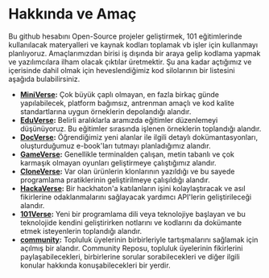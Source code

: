 # Hakkında ve Amaç

Bu github hesabını Open-Source projeler geliştirmek, 101 eğitimlerinde kullanılacak materyalleri ve kaynak kodları toplamak vb işler için kullanmayı planlıyoruz. Amaçlarımızdan birisi iş dışında bir araya gelip kodlama yapmak ve yazılımcılara ilham olacak çıktılar üretmektir. Şu ana kadar açtığımız ve içerisinde dahil olmak için heveslendiğimiz kod silolarının bir listesini aşağıda bulabilirsiniz.

- __[MiniVerse](https://github.com/futureverseofficial/MiniVerse):__ Çok büyük çaplı olmayan, en fazla birkaç günde yapılabilecek, platform bağımsız, antrenman amaçlı ve kod kalite standartlarına uygun örneklerin depolandığı alandır.
- __[EduVerse](https://github.com/futureverseofficial/EduVerse):__ Belirli aralıklarla aramızda eğitimler düzenlemeyi düşünüyoruz. Bu eğitimler sırasında işlenen örneklerin toplandığı alandır.
- __[DocVerse](https://github.com/futureverseofficial/DocVerse):__ Öğrendiğimiz yeni alanlar ile ilgili detaylı dokümantasyonları, oluşturduğumuz e-book'ları tutmayı planladığımız alandır.
- __[GameVerse](https://github.com/futureverseofficial/GameVerse):__ Genellikle terminalden çalışan, metin tabanlı ve çok karmaşık olmayan oyunları geliştirmeye çalıştığımız alandır.
- __[CloneVerse](https://github.com/futureverseofficial/CloneVerse):__ Var olan ürünlerin klonlarının yazıldığı ve bu sayede programlama pratiklerinin geliştirilmeye çalışıldığı alandır.
- __[HackaVerse](https://github.com/futureverseofficial/HackaVerse):__ Bir hackhaton'a katılanların işini kolaylaştıracak ve asıl fikirlerine odaklanmalarını sağlayacak yardımcı API'lerin geliştirileceği alandır.
- __[101Verse](https://github.com/thecoderverse/101Verse):__ Yeni bir programlama dili veya teknolojiye başlayan ve bu teknolojide kendini geliştirirken notlarını ve kodlarını da dokümante etmek isteyenlerin toplandığı alandır.
- __[community](https://github.com/futureverseofficial/101Verse):__ Topluluk üyelerinin birbirleriyle tartışmalarını sağlamak için açılmış bir alandır. Community Reposu, topluluk üyelerinin fikirlerini paylaşabilecekleri, birbirlerine sorular sorabilecekleri ve diğer ilgili konular hakkında konuşabilecekleri bir yerdir.
